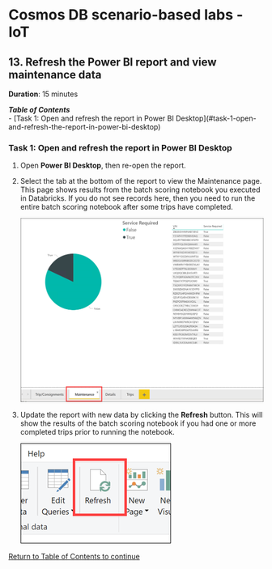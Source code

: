 # Cosmos DB scenario-based labs - IoT

## 13. Refresh the Power BI report and view maintenance data

**Duration**: 15 minutes

<summary><strong><em>Table of Contents</em></strong></summary>
<!-- TOC -->
- [Task 1: Open and refresh the report in Power BI Desktop](#task-1-open-and-refresh-the-report-in-power-bi-desktop)
<!-- /TOC -->

### Task 1: Open and refresh the report in Power BI Desktop

1. Open **Power BI Desktop**, then re-open the report.

2. Select the tab at the bottom of the report to view the Maintenance page. This page shows results from the batch scoring notebook you executed in Databricks. If you do not see records here, then you need to run the entire batch scoring notebook after some trips have completed.

    ![The maintenance page is displayed.](../media/power-bi-maintenance-tab.png "Maintenance")

3. Update the report with new data by clicking the **Refresh** button. This will show the results of the batch scoring notebook if you had one or more completed trips prior to running the notebook.

    ![The refresh button is highlighted.](../media/power-bi-refresh.png "Refresh")

[Return to Table of Contents to continue](./README.md)
